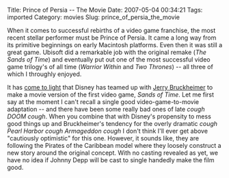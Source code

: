 Title: Prince of Persia -- The Movie
Date: 2007-05-04 00:34:21
Tags: imported
Category: movies
Slug: prince_of_persia_the_movie


When it comes to successful rebirths of a video game franchise, the most recent stellar performer must be Prince of Persia.  It came a long way from its primitive beginnings on early Macintosh platforms.  Even then it was still a great game.  Ubisoft did a remarkable job with the original remake (<em>The Sands of Time</em>) and eventually put out one of the most successful video game trilogy's of all time (<em>Warrior Within</em> and <em>Two Thrones</em>) -- all three of which I throughly enjoyed.

It has <a href="http://www.filmwad.com/prince-of-persia-to-reign-on-silver-screen-2196-p.html">come to light</a> that Disney has teamed up with <a href="http://www.imdb.com/name/nm0000988/" title="The Rock is still a great movie">Jerry Bruckheimer</a> to make a movie version of the first video game, <em>Sands of Time</em>.  Let me first say at the moment I can't recall a single good video-game-to-movie adaptation -- and there have been some really bad ones of late *cough* <em>DOOM</em> *cough*.  When you combine that with Disney's propensity to mess good things up and Bruckheimer's tendency for the overly dramatic *cough* <em>Pearl Harbor</em> *cough* <em>Armageddon</em> *cough* I don't think I'll ever get above "cautiously optimistic" for this one.  However, it sounds like, they are following the Pirates of the Caribbean model where they loosely construct a new story around the original concept.  With no casting revealed as yet, we have no idea if Johnny Depp will be cast to single handedly make the film good.
